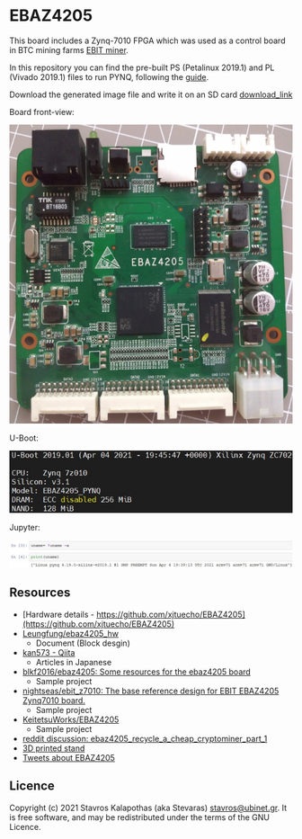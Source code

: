 # EBAZ4205

This board includes a Zynq-7010 FPGA which was used as a control board in BTC mining farms [EBIT miner](http://miner.ebang.com.cn/).

In this repository you can find the pre-built PS (Petalinux 2019.1) and PL (Vivado 2019.1) files to run PYNQ, following the [guide](https://webuiltawallwebuiltthepyramids.blogspot.com/2021/01/ebaz4205-petalinux-installation.html).  

Download the generated image file and write it on an SD card [download_link](https://drive.google.com/file/d/1MnXFLagFiFrE1o9HDPSr34sZ4QsQKgjx/view?usp=sharing)

Board front-view: 

![ebaz4205](https://github.com/Stavros/ebaz4205/blob/master/images/ebaz4205_front.jpg "EBAZ4205 front-view")

U-Boot: 

![uboot](https://github.com/Stavros/ebaz4205/blob/master/images/uboot.jpg "U-Boot sequence")

Jupyter:

![jupyter](https://github.com/Stavros/ebaz4205/blob/master/images/jupyter.jpg "Jupyter")

## Resources

* [Hardware details - https://github.com/xjtuecho/EBAZ4205](https://github.com/xjtuecho/EBAZ4205)
* [Leungfung/ebaz4205_hw](https://github.com/Leungfung/ebaz4205_hw)
  * Document (Block desgin)
* [kan573 - Qiita](https://qiita.com/kan573)
  * Articles in Japanese
* [blkf2016/ebaz4205: Some resources for the ebaz4205 board](https://github.com/blkf2016/ebaz4205)
  * Sample project
* [nightseas/ebit_z7010: The base reference design for EBIT EBAZ4205 Zynq7010 board.](https://github.com/nightseas/ebit_z7010)
  * Sample project
* [KeitetsuWorks/EBAZ4205](https://github.com/KeitetsuWorks/EBAZ4205)
  * Sample project
* [reddit discussion: ebaz4205_recycle_a_cheap_cryptominer_part_1](https://www.reddit.com/r/FPGA/comments/kmk9f9/ebaz4205_recycle_a_cheap_cryptominer_part_1/)
* [3D printed stand](https://www.tindie.com/products/microinventions/ebaz4205-3d-printed-stand/)
* [Tweets about EBAZ4205](https://twitter.com/search?q=ebaz4205)

## Licence

Copyright (c) 2021 Stavros Kalapothas (aka Stevaras) <stavros@ubinet.gr>.
It is free software, and may be redistributed under the terms of the GNU Licence.
